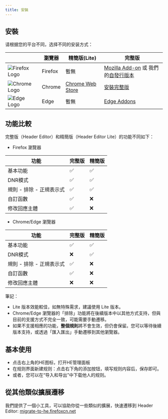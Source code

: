 ```yaml
---
title: 安裝
---
```


## 安裝

请根据您的平台不同，选择不同的安装方式：

| | 瀏覽器 | 精簡版(Lite) | 完整版 |
| --- | --- | --- | --- |
| ![Firefox Logo](https://cdnjs.cloudflare.com/ajax/libs/browser-logos/75.0.1/firefox/firefox_16x16.png) | Firefox | 暫無 | [Mozilla Add-on](https://addons.mozilla.org/en-US/firefox/addon/header-editor/) 或 我們的[自發行版本](https://github.com/FirefoxBar/HeaderEditor/releases) |
| ![Chrome Logo](https://cdnjs.cloudflare.com/ajax/libs/browser-logos/75.0.1/chrome/chrome_16x16.png) | Chrome | [Chrome Web Store](https://chrome.google.com/webstore/detail/header-editor/eningockdidmgiojffjmkdblpjocbhgh) | [安裝完整版](./install-full-version) |
| ![Edge Logo](https://cdnjs.cloudflare.com/ajax/libs/browser-logos/75.0.1/edge/edge_16x16.png) | Edge | 暫無 | [Edge Addons](https://microsoftedge.microsoft.com/addons/detail/header-editor/afopnekiinpekooejpchnkgfffaeceko) |

## 功能比較

完整版（Header Editor）和精簡版（Header Editor Lite）的功能不同如下：

* Firefox 瀏覽器

| 功能 | 完整版 |精簡版 |
| --- | --- | --- |
| 基本功能 | ✅ | ✅ |
| DNR模式| ✅ | ✅ |
| 規則 - 排除 - 正規表示式 | ✅ | ✅ |
| 自訂函數 | ✅ | ❌ |
| 修改回應主體 | ✅ | ❌ |

* Chrome/Edge 瀏覽器

| 功能 | 完整版 |精簡版 |
| --- | --- | --- |
| 基本功能 | ✅ | ✅ |
| DNR模式 | ❌ | ✅ |
| 規則 - 排除 - 正規表示式 | ✅ | ❌ |
| 自訂函數 | ✅ | ❌ |
| 修改回應主體 | ❌ | ❌ |

筆記：
* Lite 版本效能較佳，如無特殊需求，建議使用 Lite 版本。
* Chrome/Edge 瀏覽器的「排除」功能將在後續版本中以其他方式支持，但與目前的支援方式不完全一致，可能需要手動遷移。
* 如果不支援相應的功能，**整個規則**將不會生效，但仍會保留。您可以等待後續版本支持，或透過「匯入匯出」手動遷移到其他瀏覽器。

## 基本使用

* 点击右上角的HE图标，打开HE管理面板
* 在规则界面新建规则：点击右下角的添加按钮，填写规则内容后，保存即可。
* 或者，您可以在“导入和导出”中下载他人的规则。

## 從其他類似擴展遷移

我們提供了一個小工具，可以協助你從一些類似的擴展，快速遷移到 Header Editor: [migrate-to-he.firefoxcn.net](https://migrate-to-he.firefoxcn.net/index_zh_tw.html)
